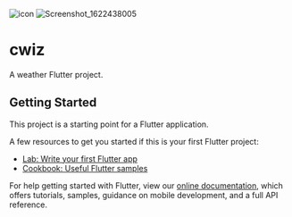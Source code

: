 ![icon](https://user-images.githubusercontent.com/35189369/120914952-6ca94900-c6a1-11eb-8b7a-ea5fb495e291.png)
![Screenshot_1622438005](https://user-images.githubusercontent.com/35189369/120914958-70d56680-c6a1-11eb-9aed-01b3c7353aa4.png)
# cwiz

A weather Flutter project.

## Getting Started

This project is a starting point for a Flutter application.

A few resources to get you started if this is your first Flutter project:

- [Lab: Write your first Flutter app](https://flutter.dev/docs/get-started/codelab)
- [Cookbook: Useful Flutter samples](https://flutter.dev/docs/cookbook)

For help getting started with Flutter, view our
[online documentation](https://flutter.dev/docs), which offers tutorials,
samples, guidance on mobile development, and a full API reference.
